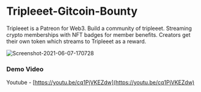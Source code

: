 # Tripleeet-Gitcoin-Bounty
Tripleeet is a Patreon for Web3. Build a community of tripleeet. Streaming crypto memberships with NFT badges for member benefits. Creators get their own token which streams to Tripleeet as a reward.

<img src="https://ethglobal.s3.amazonaws.com/recoiKAOps2EKpsBN/Screenshot_2022-02-07_at_4.18.31_AM.png" alt="Screenshot-2021-06-07-170728" border="0">

### Demo Video

Youtube - [https://youtu.be/cq1PjVKEZdw](https://youtu.be/cq1PjVKEZdw)
